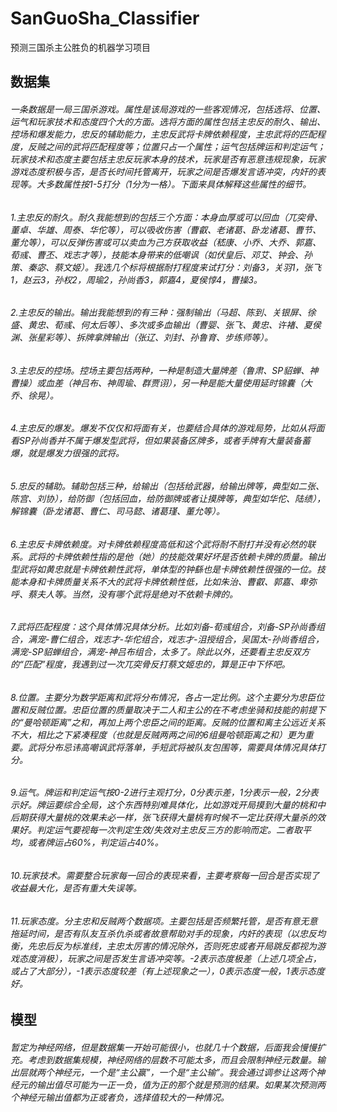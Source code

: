 # SanGuoSha_Classifier
预测三国杀主公胜负的机器学习项目
## 数据集
###### 一条数据是一局三国杀游戏。属性是该局游戏的一些客观情况，包括选将、位置、运气和玩家技术和态度四个大的方面。选将方面的属性包括主忠反的耐久、输出、控场和爆发能力，忠反的辅助能力，主忠反武将卡牌依赖程度，主忠武将的匹配程度，反贼之间的武将匹配程度等；位置只占一个属性；运气包括牌运和判定运气；玩家技术和态度主要包括主忠反玩家本身的技术，玩家是否有恶意违规现象，玩家游戏态度积极与否，是否长时间托管离开，玩家之间是否爆发言语冲突，内奸的表现等。大多数属性按1-5打分（1分为一格）。下面来具体解释这些属性的细节。
###### 1.主忠反的耐久。耐久我能想到的包括三个方面：本身血厚或可以回血（兀突骨、董卓、华雄、周泰、华佗等），可以吸收伤害（曹叡、老诸葛、卧龙诸葛、曹节、董允等），可以反弹伤害或可以卖血为己方获取收益（嵇康、小乔、大乔、郭嘉、荀彧、曹丕、戏志才等），技能本身带来的低嘲讽（如伏皇后、邓艾、钟会、孙策、秦宓、蔡文姬）。我选几个标将根据耐打程度来试打分：刘备3，关羽1，张飞1，赵云3，孙权2，周瑜2，孙尚香3，郭嘉4，夏侯惇4，曹操3。
###### 2.主忠反的输出。输出我能想到的有三种：强制输出（马超、陈到、关银屏、徐盛、黄忠、荀彧、何太后等）、多次或多血输出（曹婴、张飞、黄忠、许褚、夏侯渊、张星彩等）、拆牌拿牌输出（张辽、刘封、孙鲁育、步练师等）。
###### 3.主忠反的控场。控场主要包括两种，一种是制造大量牌差（鲁肃、SP貂蝉、神曹操）或血差（神吕布、神周瑜、群贾诩），另一种是能大量使用延时锦囊（大乔、徐晃）。
###### 4.主忠反的爆发。爆发不仅仅和将面有关，也要结合具体的游戏局势，比如从将面看SP孙尚香并不属于爆发型武将，但如果装备区牌多，或者手牌有大量装备蓄爆，就是爆发力很强的武将。
###### 5.忠反的辅助。辅助包括三种，给输出（包括给武器，给输出牌等，典型如二张、陈宫、刘协），给防御（包括回血，给防御牌或者让摸牌等，典型如华佗、陆绩），解锦囊（卧龙诸葛、曹仁、司马懿、诸葛瑾、董允等）。
###### 6.主忠反卡牌依赖度。对卡牌依赖程度高低和这个武将耐不耐打并没有必然的联系。武将的卡牌依赖性指的是他（她）的技能效果好坏是否依赖卡牌的质量。输出型武将如黄忠就是卡牌依赖性武将，单体型的钟繇也是卡牌依赖性很强的一位。技能本身和卡牌质量关系不大的武将卡牌依赖性低，比如朱治、曹叡、郭嘉、卑弥呼、蔡夫人等。当然，没有哪个武将是绝对不依赖卡牌的。
###### 7.武将匹配程度：这个具体情况具体分析。比如刘备-荀彧组合，刘备-SP孙尚香组合，满宠-曹仁组合，戏志才-华佗组合，戏志才-沮授组合，吴国太-孙尚香组合，满宠-SP貂蝉组合，满宠-神吕布组合，太多了。除此以外，还要看主忠反双方的“匹配”程度，我遇到过一次兀突骨反打蔡文姬忠的，算是正中下怀吧。
###### 8.位置。主要分为数学距离和武将分布情况，各占一定比例。这个主要分为忠臣位置和反贼位置。忠臣位置的质量取决于二人和主公的在不考虑坐骑和技能的前提下的“曼哈顿距离”之和，再加上两个忠臣之间的距离。反贼的位置和离主公远近关系不大，相比之下紧凑程度（也就是反贼两两之间的6组曼哈顿距离之和）更为重要。武将分布忌讳高嘲讽武将落单，手短武将被队友包围等，需要具体情况具体打分。
###### 9.运气。牌运和判定运气按0-2进行主观打分，0分表示差，1分表示一般，2分表示好。牌运要综合全局，这个东西特别难具体化，比如游戏开局摸到大量的桃和中后期获得大量桃的效果未必一样，张飞获得大量桃有时候不一定比获得大量杀的效果好。判定运气要视每一次判定生效/失效对主忠反三方的影响而定。二者取平均，或者牌运占60%，判定运占40%。
###### 10.玩家技术。需要整合玩家每一回合的表现来看，主要考察每一回合是否实现了收益最大化，是否有重大失误等。
###### 11.玩家态度。分主忠和反贼两个数据项。主要包括是否频繁托管，是否有意无意拖延时间，是否有队友互杀仇杀或者故意帮助对手的现象，内奸的表现（以忠反均衡，先忠后反为标准线，主忠太厉害的情况除外，否则死忠或者开局跳反都视为游戏态度消极），玩家之间是否发生言语冲突等。-2表示态度极差（上述几项全占，或占了大部分），-1表示态度较差（有上述现象之一），0表示态度一般，1表示态度好。
## 模型
###### 暂定为神经网络，但是数据集一开始可能很小，也就几十个数据，后面我会慢慢扩充。考虑到数据集规模，神经网络的层数不可能太多，而且会限制神经元数量。输出层就两个神经元，一个是“主公赢”，一个是“主公输”。我会通过调参让这两个神经元的输出值尽可能为一正一负，值为正的那个就是预测的结果。如果某次预测两个神经元输出值都为正或者负，选择值较大的一种情况。
